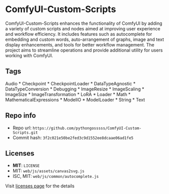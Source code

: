 # ComfyUI-Custom-Scripts
ComfyUI-Custom-Scripts enhances the functionality of ComfyUI by adding a variety of custom scripts and nodes aimed at improving user experience and workflow efficiency. It includes features such as autocomplete for embedding and custom words, auto-arrangement of graphs, image and text display enhancements, and tools for better workflow management. The project aims to streamline operations and provide additional utility for users working with ComfyUI.

## Tags
Audio * Checkpoint * CheckpointLoader * DataTypeAgnostic * DataTypeConversion * Debugging * ImageResize * ImageScaling * ImageSize * ImageTransformation * LoRA * Loader * Math * MathematicalExpressions * ModelIO * ModelLoader * String * Text

## Repo info
- Repo url: `https://github.com/pythongosssss/ComfyUI-Custom-Scripts.git`
- Commit hash: `3f2c021e50be2fed3c9d1552ee8dcaae06ad1fe5`

## Licenses
- **MIT**: `LICENSE`
- MIT: `web/js/assets/canvas2svg.js`
- ISC, MIT: `web/js/common/autocomplete.js`

Visit [licenses page](licenses.md) for the details
